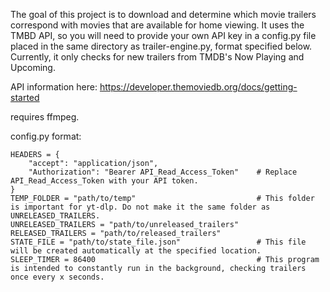 The goal of this project is to download and determine which movie trailers correspond with movies that are available for home viewing. It uses the TMBD API, so you will need to provide your own API key in a config.py file placed in the same directory as trailer-engine.py, format specified below. Currently, it only checks for new trailers from TMDB's Now Playing and Upcoming.

API information here: https://developer.themoviedb.org/docs/getting-started

requires ffmpeg.

config.py format:

```
HEADERS = {
    "accept": "application/json",
    "Authorization": "Bearer API_Read_Access_Token"    # Replace API_Read_Access_Token with your API token.
}
TEMP_FOLDER = "path/to/temp"                           # This folder is important for yt-dlp. Do not make it the same folder as UNRELEASED_TRAILERS.
UNRELEASED_TRAILERS = "path/to/unreleased_trailers"
RELEASED_TRAILERS = "path/to/released_trailers"
STATE_FILE = "path/to/state_file.json"                 # This file will be created automatically at the specified location.
SLEEP_TIMER = 86400                                    # This program is intended to constantly run in the background, checking trailers once every x seconds.
```
